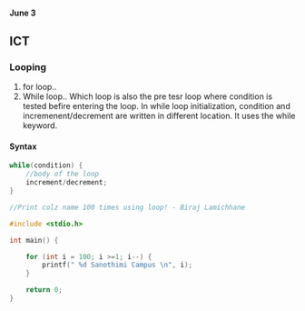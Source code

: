#### June 3

## ICT

### Looping

1. for loop..
1. While loop.. Which loop is also the pre tesr loop where condition is tested befire entering the loop. In while loop initialization, condition and incremenent/decrement are written in different location. It uses the while keyword. 

#### Syntax

```c
while(condition) {
    //body of the loop
    increment/decrement;
}
```

```c
//Print colz name 100 times using loop! - Biraj Lamichhane

#include <stdio.h>

int main() {

    for (int i = 100; i >=1; i--) {
        printf(" %d Sanothimi Campus \n", i);
    }

    return 0;
}
```